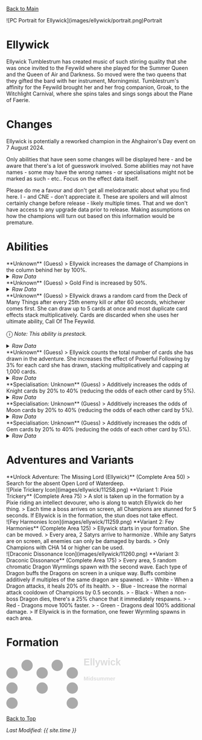 [Back to Main](index.md)

<span class="championPortraitsRow">
    <span class="championPortraitsImage">
        ![PC Portrait for Ellywick](images/ellywick/portrait.png)Portrait
    </span>
</span>

# Ellywick

Ellywick Tumblestrum has created music of such stirring quality that she was once invited to the Feywild where she played for the Summer Queen and the Queen of Air and Darkness. So moved were the two queens that they gifted the bard with her instrument, Morningmist. Tumblestrum's affinity for the Feywild brought her and her frog companion, Groak, to the Witchlight Carnival, where she spins tales and sings songs about the Plane of Faerie.

# Changes

Ellywick is potentially a reworked champion in the Ahghairon's Day event on 7 August 2024.

Only abilities that have seen some changes will be displayed here - and be aware that there's a lot of guesswork involved. Some abilities may not have names - some may have the *wrong* names - or specialisations might not be marked as such - etc.. Focus on the effect data itself.

Please do me a favour and don't get all melodramatic about what you find here. I - and CNE - don't appreciate it. These are spoilers and will almost certainly change before release - likely multiple times. That and we don't have access to any upgrade data prior to release. Making assumptions on how the champions will turn out based on this information would be premature.

# Abilities

<div markdown="1" class="abilityBorder"><div markdown="1" class="abilityBorderInner">
**Unknown** (Guess)
> Ellywick increases the damage of Champions in the column behind her by 100%.
<details><summary><em>Raw Data</em></summary>
<p>
<pre>
{
    "id": 2027,
    "flavour_text": "",
    "description": {
        "desc": "$(source_hero) increases the damage of Champions in the column behind her by 100%."
    },
    "effect_keys": [
        {
            "off_when_benched": true,
            "effect_string": "hero_dps_multiplier_mult,100",
            "targets": [
                "prev_col"
            ]
        }
    ],
    "requirements": "",
    "graphic_id": 0,
    "large_graphic_id": 0,
    "properties": {
        "is_formation_ability": true,
        "owner_use_outgoing_description": false,
        "formation_circle_icon": false
    }
}
</pre>
</p>
</details>
</div></div>

<div markdown="1" class="abilityBorder"><div markdown="1" class="abilityBorderInner">
**Unknown** (Guess)
> Gold Find is increased by 50%.
<details><summary><em>Raw Data</em></summary>
<p>
<pre>
{
    "id": 2028,
    "flavour_text": "",
    "description": {
        "desc": "Gold Find is increased by 50%"
    },
    "effect_keys": [
        {
            "off_when_benched": true,
            "effect_string": "gold_multiplier_mult,50",
            "targets": [
                "active_campaign"
            ]
        }
    ],
    "requirements": "",
    "graphic_id": 0,
    "large_graphic_id": 0,
    "properties": {
        "is_formation_ability": true,
        "owner_use_outgoing_description": false,
        "formation_circle_icon": false
    }
}
</pre>
</p>
</details>
</div></div>

<div markdown="1" class="abilityBorder"><div markdown="1" class="abilityBorderInner">
**Unknown** (Guess)
> Ellywick draws a random card from the Deck of Many Things after every 25th enemy kill or after 60 seconds, whichever comes first. She can draw up to 5 cards at once and most duplicate card effects stack multiplicatively. Cards are discarded when she uses her ultimate ability, Call Of The Feywild.

<span style="font-size:1.2em;">ⓘ</span> *Note: This ability is prestack.*
<details><summary><em>Raw Data</em></summary>
<p>
<pre>
{
    "id": 2029,
    "flavour_text": "",
    "description": {
        "desc": "Ellywick draws a random card from the Deck of Many Things after every 25th enemy kill or after 60 seconds, whichever comes first. She can draw up to 5 cards at once and most duplicate card effects stack multiplicatively. Cards are discarded when she uses her ultimate ability, Call Of The Feywild.^^$ellywick_deck_of_many_things_desc"
    },
    "effect_keys": [
        {
            "effect_string": "pre_stack_amount,100"
        },
        {
            "effect_string": "ellywick_deck_of_many_things",
            "off_when_benched": true,
            "cards": [
                {
                    "type": "Knight",
                    "effect_key_index": 2
                },
                {
                    "type": "Moon",
                    "effect_key_index": 3
                },
                {
                    "type": "Gem",
                    "effect_key_index": 4
                },
                {
                    "type": "The_Fates",
                    "effect_key_index": 5
                },
                {
                    "type": "Flames",
                    "effect_key_index": 6
                }
            ]
        }
    ],
    "requirements": "",
    "graphic_id": 0,
    "large_graphic_id": 0,
    "properties": {
        "is_formation_ability": true,
        "owner_use_outgoing_description": false,
        "formation_circle_icon": false
    }
}
</pre>
</p>
</details>
</div></div>

<div markdown="1" class="abilityBorder"><div markdown="1" class="abilityBorderInner">
**Unknown** (Guess)
> Ellywick counts the total number of cards she has drawn in the adventure. She increases the effect of Powerful Following by 3% for each card she has drawn, stacking multiplicatively and capping at 1,000 cards.
<details><summary><em>Raw Data</em></summary>
<p>
<pre>
{
    "id": 2030,
    "flavour_text": "",
    "description": {
        "desc": "Ellywick counts the total number of cards she has drawn in the adventure. She increases the effect of Powerful Following by 3% for each card she has drawn, stacking multiplicatively and capping at 1,000 cards."
    },
    "effect_keys": [
        {
            "effect_string": "do_nothing,0"
        }
    ],
    "requirements": "",
    "graphic_id": 0,
    "large_graphic_id": 0,
    "properties": {
        "is_formation_ability": true,
        "owner_use_outgoing_description": false,
        "formation_circle_icon": false
    }
}
</pre>
</p>
</details>
</div></div>

<div markdown="1" class="abilityBorder"><div markdown="1" class="abilityBorderInner">
**Specialisation: Unknown** (Guess)
> Additively increases the odds of Knight cards by 20% to 40% (reducing the odds of each other card by 5%).
<details><summary><em>Raw Data</em></summary>
<p>
<pre>
{
    "id": 2031,
    "flavour_text": "",
    "description": {
        "desc": "Additively increases the odds of Knight cards by 20% to 40% (reducing the odds of each other card by 5%)"
    },
    "effect_keys": [
        {
            "effect_string": "do_nothing,0"
        }
    ],
    "requirements": "",
    "graphic_id": 0,
    "large_graphic_id": 0,
    "properties": {
        "is_formation_ability": true,
        "owner_use_outgoing_description": false,
        "formation_circle_icon": false
    }
}
</pre>
</p>
</details>
</div></div>

<div markdown="1" class="abilityBorder"><div markdown="1" class="abilityBorderInner">
**Specialisation: Unknown** (Guess)
> Additively increases the odds of Moon cards by 20% to 40% (reducing the odds of each other card by 5%).
<details><summary><em>Raw Data</em></summary>
<p>
<pre>
{
    "id": 2032,
    "flavour_text": "",
    "description": {
        "desc": "Additively increases the odds of Moon cards by 20% to 40% (reducing the odds of each other card by 5%)"
    },
    "effect_keys": [
        {
            "effect_string": "do_nothing,0"
        }
    ],
    "requirements": "",
    "graphic_id": 0,
    "large_graphic_id": 0,
    "properties": {
        "is_formation_ability": true,
        "owner_use_outgoing_description": false,
        "formation_circle_icon": false
    }
}
</pre>
</p>
</details>
</div></div>

<div markdown="1" class="abilityBorder"><div markdown="1" class="abilityBorderInner">
**Specialisation: Unknown** (Guess)
> Additively increases the odds of Gem cards by 20% to 40% (reducing the odds of each other card by 5%).
<details><summary><em>Raw Data</em></summary>
<p>
<pre>
{
    "id": 2033,
    "flavour_text": "",
    "description": {
        "desc": "Additively increases the odds of Gem cards by 20% to 40% (reducing the odds of each other card by 5%)"
    },
    "effect_keys": [
        {
            "effect_string": "do_nothing,0"
        }
    ],
    "requirements": "",
    "graphic_id": 0,
    "large_graphic_id": 0,
    "properties": {
        "is_formation_ability": true,
        "owner_use_outgoing_description": false,
        "formation_circle_icon": false
    }
}
</pre>
</p>
</details>
</div></div>

# Adventures and Variants

<div markdown="1" class="abilityBorder"><div markdown="1" class="abilityBorderInner">
**Unlock Adventure: The Missing Lord (Ellywick)** (Complete Area 50)
> Search for the absent Open Lord of Waterdeep.
</div></div>
<div markdown="1" class="abilityBorder"><div markdown="1" class="abilityBorderInner">
![Pixie Trickery Icon](images/ellywick/11258.png) **Variant 1: Pixie Trickery** (Complete Area 75)
> A slot is taken up in the formation by a Pixie riding an intellect devourer, who is along to watch Ellywick do her thing.   
> Each time a boss arrives on screen, all Champions are stunned for 5 seconds. If Ellywick is in the formation, the stun does not take effect.
</div></div>
<div markdown="1" class="abilityBorder"><div markdown="1" class="abilityBorderInner">
![Fey Harmonies Icon](images/ellywick/11259.png) **Variant 2: Fey Harmonies** (Complete Area 125)
> Ellywick starts in your formation. She can be moved.   
> Every area, 2 Satyrs arrive to harmonize . While any Satyrs are on screen, all enemies can only be damaged by bards.  
> Only Champions with CHA 14 or higher can be used.
</div></div>
<div markdown="1" class="abilityBorder"><div markdown="1" class="abilityBorderInner">
![Draconic Dissonance Icon](images/ellywick/11260.png) **Variant 3: Draconic Dissonance** (Complete Area 175)
> Every area, 5 random chromatic Dragon Wyrmlings spawn with the second wave. Each type of Dragon buffs the Dragons on screen in a unique way. Buffs combine additively if multiples of the same dragon are spawned.   
> - White - When a Dragon attacks, it heals 20% of its health.  
> - Blue - Increase the normal attack cooldown of Champions by 0.5 seconds.  
> - Black - When a non-boss Dragon dies, there's a 25% chance that it immediately respawns.   
> - Red - Dragons move 100% faster.  
> - Green - Dragons deal 100% additional damage.   
> If Ellywick is in the formation, one fewer Wyrmling spawns in each area.
</div></div>

# Formation

<span class="formationBorder">
    <svg xmlns="http://www.w3.org/2000/svg" id="Ellywick" fill="#aaa" data-formationName="Ellywick" data-campaignName="Midsummer" width="308" height="140"><circle cx="175" cy="45" r="15"/><circle cx="175" cy="85" r="15"/><circle cx="175" cy="125" r="15"/><circle cx="135" cy="25" r="15"/><circle cx="95" cy="45" r="15"/><circle cx="95" cy="85" r="15"/><circle cx="55" cy="25" r="15"/><circle cx="15" cy="45" r="15"/><circle cx="15" cy="85" r="15"/><circle cx="15" cy="125" r="15"/><text x="205" y="25" fill="#dcdcdc" font-size="25" font-family="Arial" font-weight="bold">Ellywick</text><text x="205" y="65" fill="#dcdcdc" font-size="15" font-family="Arial" font-weight="bold">Midsummer</text></svg>
</span>

[Back to Top](#top)

*Last Modified: {{ site.time }}*